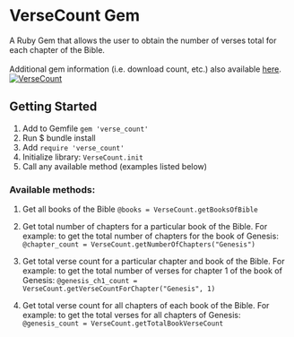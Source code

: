 # VerseCount Gem
A Ruby Gem that allows the user to obtain the number of verses total for each chapter of the Bible.
<br><br>
Additional gem information (i.e. download count, etc.) also available [here](https://rubygems.org/gems/verse_count).
<br>
[![VerseCount](https://badge.fury.io/rb/verse_count.svg)](https://badge.fury.io/rb/verse_count)
<br>

## Getting Started
1. Add to Gemfile
 `gem 'verse_count'`
2. Run $ bundle install
3. Add `require 'verse_count'` 
4. Initialize library:
    `VerseCount.init`
5. Call any available method (examples listed below)

### Available methods:
1. Get all books of the Bible
	`@books = VerseCount.getBooksOfBible`

2. Get total number of chapters for a particular book of the Bible.
	For example: to get the total number of chapters for the book of Genesis:
	`@chapter_count = VerseCount.getNumberOfChapters("Genesis")`

3. Get total verse count for a particular chapter and book of the Bible.
	For example: to get the total number of verses for chapter 1 of the book of Genesis:
	`@genesis_ch1_count = VerseCount.getVerseCountForChapter("Genesis", 1)`

4. Get total verse count for all chapters of each book of the Bible.
	For example: to get the total verses for all chapters of Genesis:
	`@genesis_count = VerseCount.getTotalBookVerseCount`
